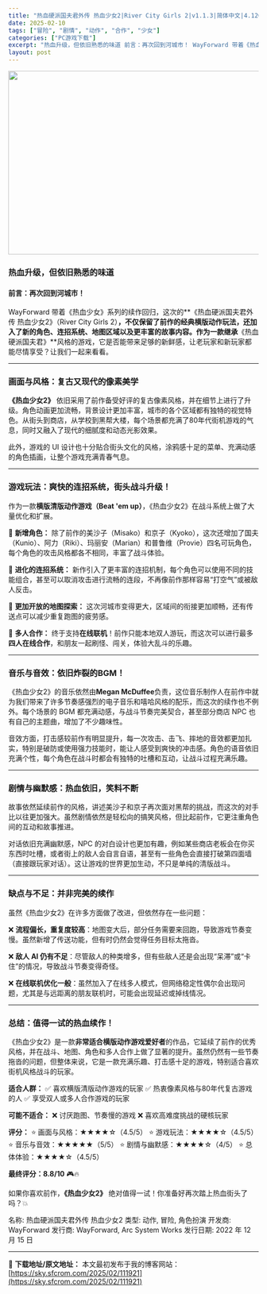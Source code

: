 ```yaml
---
title: "热血硬派国夫君外传 热血少女2|River City Girls 2|v1.1.3|简体中文|4.12G"
date: 2025-02-10
tags: ["冒险", "剧情", "动作", "合作", "少女"]
categories: ["PC游戏下载"]
excerpt: "热血升级，但依旧熟悉的味道 前言：再次回到河城市！ WayForward 带着《热血少女》系列的续作回归，这次的**《热血硬派国夫君外传 热血少女2》（River City Girls 2），不仅保留了前作的经典横版动作玩法，还加入了新的角色、连招系统、地图区域以及更丰富的故事内容。作为一款继承《热&hellip;"
layout: post
---
```


<img class="aligncenter size-full wp-image-111922" src="https://sky.sfcrom.com/wp-content/uploads/2025/02/2025021008022383.webp" alt="" width="660" height="370" />
<h3>热血升级，但依旧熟悉的味道</h3>
<h4><strong>前言：再次回到河城市！</strong></h4>
WayForward 带着《热血少女》系列的续作回归，这次的**《热血硬派国夫君外传 热血少女2》（River City Girls 2）<strong>，不仅保留了前作的经典横版动作玩法，还加入了新的角色、连招系统、地图区域以及更丰富的故事内容。作为一款继承</strong>《热血硬派国夫君》**风格的游戏，它是否能带来足够的新鲜感，让老玩家和新玩家都能尽情享受？让我们一起来看看。

<hr />

<h3><strong>画面与风格：复古又现代的像素美学</strong></h3>
<strong>《热血少女2》</strong> 依旧采用了前作备受好评的复古像素风格，并在细节上进行了升级。角色动画更加流畅，背景设计更加丰富，城市的各个区域都有独特的视觉特色。从街头到商店，从学校到黑帮大楼，每个场景都充满了80年代街机游戏的气息，同时又融入了现代的细腻度和动态光影效果。

此外，游戏的 UI 设计也十分贴合街头文化的风格，涂鸦感十足的菜单、充满动感的角色插画，让整个游戏充满青春气息。

<hr />

<h3><strong>游戏玩法：爽快的连招系统，街头战斗升级！</strong></h3>
作为一款<strong>横版清版动作游戏（Beat 'em up）</strong>，《热血少女2》在战斗系统上做了大量优化和扩展。

🔹 <strong>新增角色：</strong> 除了前作的美沙子（Misako）和京子（Kyoko），这次还增加了国夫（Kunio）、阿力（Riki）、玛丽安（Marian）和普鲁维（Provie）四名可玩角色，每个角色的攻击风格都各不相同，丰富了战斗体验。

🔹 <strong>进化的连招系统：</strong> 新作引入了更丰富的连招机制，每个角色可以使用不同的技能组合，甚至可以取消攻击进行流畅的连段，不再像前作那样容易“打空气”或被敌人反击。

🔹 <strong>更加开放的地图探索：</strong> 这次河城市变得更大，区域间的衔接更加顺畅，还有传送点可以减少重复跑图的疲劳感。

🔹 <strong>多人合作：</strong> 终于支持<strong>在线联机</strong>！前作只能本地双人游玩，而这次可以进行最多<strong>四人在线合作</strong>，和朋友一起刷怪、闯关，体验大乱斗的乐趣。

<hr />

<h3><strong>音乐与音效：依旧炸裂的BGM！</strong></h3>
《热血少女2》的音乐依然由<strong>Megan McDuffee</strong>负责，这位音乐制作人在前作中就为我们带来了许多节奏感强烈的电子音乐和嘻哈风格的配乐，而这次的续作也不例外。每个场景的 BGM 都充满动感，与战斗节奏完美契合，甚至部分商店 NPC 也有自己的主题曲，增加了不少趣味性。

音效方面，打击感较前作有明显提升，每一次攻击、击飞、摔地的音效都更加扎实，特别是破防或使用强力技能时，能让人感受到爽快的冲击感。角色的语音依旧充满个性，每个角色在战斗时都会有独特的吐槽和互动，让战斗过程充满乐趣。

<hr />

<h3><strong>剧情与幽默感：热血依旧，笑料不断</strong></h3>
故事依然延续前作的风格，讲述美沙子和京子再次面对黑帮的挑战，而这次的对手比以往更加强大。虽然剧情依然是轻松向的搞笑风格，但比起前作，它更注重角色间的互动和故事推进。

对话依旧充满幽默感，NPC 的对白设计也更加有趣，例如某些商店老板会在你买东西时吐槽，或者街上的敌人会自言自语，甚至有一些角色会直接打破第四面墙（直接跟玩家对话）。这让游戏的世界更加生动，不只是单纯的清版战斗。

<hr />

<h3><strong>缺点与不足：并非完美的续作</strong></h3>
虽然《热血少女2》在许多方面做了改进，但依然存在一些问题：

❌ <strong>流程偏长，重复度较高</strong>：地图变大后，部分任务需要来回跑，导致游戏节奏变慢。虽然新增了传送功能，但有时仍然会觉得任务目标太拖沓。

❌ <strong>敌人 AI 仍有不足</strong>：尽管敌人的种类增多，但有些敌人还是会出现“呆滞”或“卡住”的情况，导致战斗节奏变得奇怪。

❌ <strong>在线联机优化一般</strong>：虽然加入了在线多人模式，但网络稳定性偶尔会出现问题，尤其是与远距离的朋友联机时，可能会出现延迟或掉线情况。

<hr />

<h3><strong>总结：值得一试的热血续作！</strong></h3>
《热血少女2》是一款<strong>非常适合横版动作游戏爱好者</strong>的作品，它延续了前作的优秀风格，并在战斗、地图、角色和多人合作上做了显著的提升。虽然仍然有一些节奏拖沓的问题，但整体来说，它是一款充满乐趣、打击感十足的游戏，特别适合喜欢街机风格战斗的玩家。

<strong>适合人群：</strong>
✅ 喜欢横版清版动作游戏的玩家
✅ 热衷像素风格与80年代复古游戏的人
✅ 享受双人或多人合作游戏的玩家

<strong>可能不适合：</strong>
❌ 讨厌跑图、节奏慢的游戏
❌ 喜欢高难度挑战的硬核玩家

<strong>评分：</strong>
⭐ 画面与风格：★★★★☆（4.5/5）
⭐ 游戏玩法：★★★★☆（4.5/5）
⭐ 音乐与音效：★★★★★（5/5）
⭐ 剧情与幽默感：★★★★☆（4/5）
⭐ 总体体验：★★★★☆（4.5/5）

<strong>最终评分：8.8/10</strong> 🎮🔥

如果你喜欢前作，<strong>《热血少女2》</strong> 绝对值得一试！你准备好再次踏上热血街头了吗？💥

名称: 热血硬派国夫君外传 热血少女2
类型: 动作, 冒险, 角色扮演
开发商: WayForward
发行商: WayForward, Arc System Works
发行日期: 2022 年 12 月 15 日

---
📖 **下载地址/原文地址：** 本文最初发布于我的博客网站：[https://sky.sfcrom.com/2025/02/111921](https://sky.sfcrom.com/2025/02/111921)
